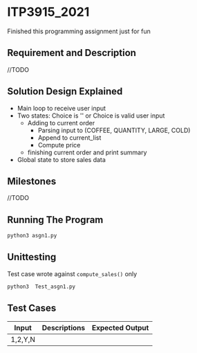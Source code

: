 # ITP3915_2021
Finished this programming assignment just for fun

## Requirement and Description
//TODO

## Solution Design Explained
* Main loop to receive user input
* Two states: Choice is '' or Choice is valid user input
  * Adding to current order
    * Parsing input to (COFFEE, QUANTITY, LARGE, COLD)
    * Append to current_list
    * Compute price
  * finishing current order and print summary
* Global state to store sales data


## Milestones
//TODO

## Running The Program
```bash
python3 asgn1.py
```

## Unittesting
Test case wrote against `compute_sales()` only
```bash
python3  Test_asgn1.py 
```

## Test Cases
|Input|Descriptions|Expected Output|
|-|-|-|
|1,2,Y,N||||
